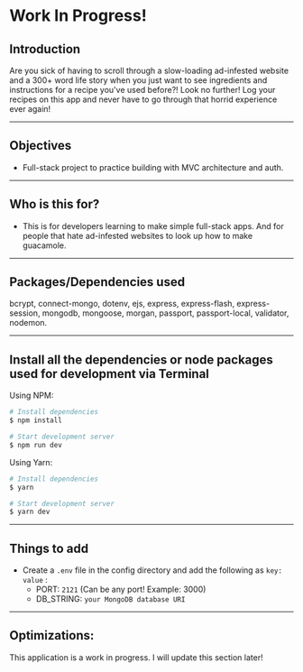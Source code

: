 # Work In Progress!
## Introduction
Are you sick of having to scroll through a slow-loading ad-infested website and a 300+ word life story when you just want to see ingredients and instructions for a recipe you've used before?! Look no further! Log your recipes on this app and never have to go through that horrid experience ever again!

<!-- <tr>
  <td width="100%"  style="align:center;" valign="top">
          <img src="https://github.com/ubemacapuno/images-for-github-readme/blob/main/contact-list-and-memos-app.gif?raw=true" width="100%"  alt="Contact and Memo App Demo .gif"/>
  </td>
</tr> -->

---


## Objectives

- Full-stack project to practice building with MVC architecture and auth.

---

## Who is this for? 

- This is for developers learning to make simple full-stack apps. And for people that hate ad-infested websites to look up how to make guacamole.

---

## Packages/Dependencies used 

bcrypt, connect-mongo, dotenv, ejs, express, express-flash, express-session, mongodb, mongoose, morgan, passport, passport-local, validator, nodemon.

---

## Install all the dependencies or node packages used for development via Terminal


Using NPM:

```bash
# Install dependencies
$ npm install

# Start development server
$ npm run dev
```

Using Yarn:

```bash
# Install dependencies
$ yarn

# Start development server
$ yarn dev 
```

---

## Things to add

- Create a `.env` file in the config directory and add the following as `key: value` :
  - PORT: `2121` (Can be any port! Example: 3000) 
  - DB_STRING: `your MongoDB database URI` 
---
 
## Optimizations:

This application is a work in progress. I will update this section later!